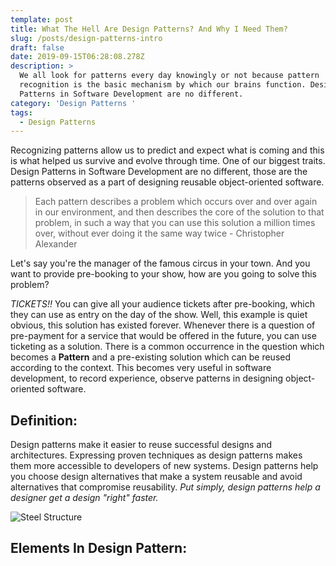 ```yaml
---
template: post
title: What The Hell Are Design Patterns? And Why I Need Them?
slug: /posts/design-patterns-intro
draft: false
date: 2019-09-15T06:28:08.278Z
description: >
  We all look for patterns every day knowingly or not because pattern
  recognition is the basic mechanism by which our brains function. Design
  Patterns in Software Development are no different.
category: 'Design Patterns '
tags:
  - Design Patterns
---
```

Recognizing patterns allow us to predict and expect what is coming and this is what helped us survive and evolve through time. One of our biggest traits. Design Patterns in Software Development are no different, those are the patterns observed as a part of designing reusable object-oriented software.

> Each pattern describes a problem which occurs over and over again in our environment, and then describes the core of the solution to that problem, in such a way that you can use this solution a million times over, without ever doing it the same way twice - Christopher Alexander

Let's say you're the manager of the famous circus in your town. And you want to provide  pre-booking to your show, how are you going to solve this problem?

_TICKETS!!_ You can give all your audience tickets after pre-booking, which they can use as entry on the day of the show. Well, this example is quiet obvious, this solution has existed forever. Whenever there is a question of pre-payment for a service that would be offered in the future, you can use ticketing as a solution. There is a common occurrence in the question which becomes a **Pattern** and a pre-existing solution which can be reused according to the context. This becomes very useful in software development, to record experience, observe patterns in designing object-oriented software.

## Definition:

Design patterns make it easier to reuse successful designs and architectures. Expressing proven techniques as design patterns makes them more accessible to developers of new systems. Design patterns help you choose design alternatives that make a system reusable and avoid alternatives that compromise reusability. _Put simply, design patterns help a designer get a design "right" faster._ 

![Steel Structure](/media/structure.jpg "Elements Of A Pattern")

## Elements In Design Pattern:
